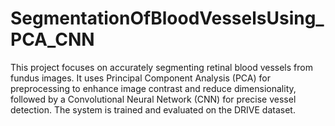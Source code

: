 # SegmentationOfBloodVesselsUsing_PCA_CNN
This project focuses on accurately segmenting retinal blood vessels from fundus images. It uses Principal Component Analysis (PCA) for preprocessing to enhance image contrast and reduce dimensionality, followed by a Convolutional Neural Network (CNN) for precise vessel detection. The system is trained and evaluated on the DRIVE dataset.
